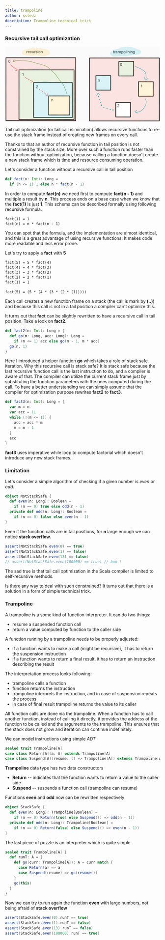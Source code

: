 ```yaml
---
title: trampoline
author: ssledz
description: Trampoline technical trick
---
```


### Recursive tail call optimization

![recursion-vs-trampolining](/images/recursion-vs-trampolining.png)

Tail call optimization (or tail call elimination) allows recursive functions to re-use the stack frame instead of 
creating new frames on every call.

Thanks to that an author of recursive function in tail position is not constrained by the stack size. More over such
a function runs faster than the function without optimization, because calling a function doesn't 
create a new stack frame which is time and resource consuming operation.

Let's consider a function without a recursive call in tail position

```scala
def fact(n: Int): Long = 
  if (n <= 1) 1 else n * fact(n - 1)
```

In order to compute __fact(n)__ we need first to compute __fact(n - 1)__ and multiple a result by __n__. This process ends
on a base case when we know that the __fact(1)__ is just __1__. This schema can be described formally 
using following recursive formula.

```
fact(1) = 1
fact(n) = n * fact(n - 1)
```

You can spot that the formula, and the implementation are almost identical, and this is a great advantage of using 
recursive functions. It makes code more readable and less error prone. 

Let's try to apply a __fact__ with __5__

```
fact(5) = 5 * fact(4)
fact(4) = 4 * fact(3)
fact(3) = 3 * fact(2)
fact(2) = 2 * fact(1)
fact(1) = 1

fact(5) = (5 * (4 * (3 * (2 * (1)))))
``` 

Each call creates a new function frame on a stack (the call is mark by __(..)__) and because this call is not in a tail
position a compiler can't optimize this.

It turns out that __fact__ can be slightly rewritten to have a recursive call in tail position. Take a look on __fact2__.

```scala
def fact2(n: Int): Long = {
  def go(m: Long, acc: Long): Long =
    if (m <= 1) acc else go(m - 1, m * acc)
  go(n, 1)
}
```

Here I introduced a helper function __go__ which takes a role of stack safe iteration. Why this recursive call is stack safe?
It is stack safe because the last recursive function call is the last instruction to do, and a compiler is aware of that.
The compiler can utilize the current stack frame just by substituting the function parameters with the ones computed during the call.
To have a better understanding we can simply assume that the compiler for optimization purpose rewrites __fact2__ to __fact3__.

```scala
def fact3(n: Int): Long = {
  var m = n
  var acc = 1L
  while (!(m <= 1)) {
    acc = acc * m
    m = m - 1
  }
  acc
}
```

__fact3__ uses imperative while loop to compute factorial which doesn't introduce any new stack frames.

### Limitation

Let's consider a simple algorithm of checking if a given number is _even_ or _odd_.

```scala
object NotStackSafe {
  def even(n: Long): Boolean =
    if (n == 0) true else odd(n - 1)
  private def odd(n: Long): Boolean =
    if (n == 0) false else even(n - 1)
}
```

Even if the function calls are in tail positions, for __n__ large enough we can notice __stack overflow__. 

```scala
assert(NotStackSafe.even(0) == true)
assert(NotStackSafe.even(1) == false)
assert(NotStackSafe.even(13) == false)
// assert(NotStackSafe.even(100000) == true) // bum !
```

The sad true is that tail call optimization in the Scala compiler is limited to self-recursive methods.  

Is there any way to deal with such constrained? It turns out that there is a solution in a form of simple technical trick.

### Trampoline

A trampoline is a some kind of function interpreter. It can do two things: 
* resume a suspended function call 
* return a value computed by function to the caller side

A function running by a trampoline needs to be properly adjusted:
* if a function wants to make a call (might be recursive), it has to return the suspension instruction
* if a function wants to return a final result, it has to return an instruction describing the result

The interpretation process looks following:
* trampoline calls a function
* function returns the instruction
* trampoline interprets the instruction, and in case of suspension repeats the process
* in case of final result trampoline returns the value to its caller

All function calls are done via the trampoline. When a function has to call another function, instead of calling it directly, 
it provides the address of the function to be called and the arguments to the trampoline. This ensures that the stack 
does not grow and iteration can continue indefinitely.

We can model instructions using simple _ADT_
 
```scala
sealed trait Trampoline[A]
case class Return[A](a: A) extends Trampoline[A]
case class Suspend[A](resume: () => Trampoline[A]) extends Trampoline[A]
```

__Trampoline__ data type has two data constructors
* __Return__ -- indicates that the function wants to return a value to the caller side
* __Suspend__ -- suspends a function call (trampoline can resume)

Functions __even__ and __odd__ now can be rewritten respectively

```scala
object StackSafe {
  def even(n: Long): Trampoline[Boolean] =
    if (n == 0) Return(true) else Suspend(() => odd(n - 1))
  private def odd(n: Long): Trampoline[Boolean] =
    if (n == 0) Return(false) else Suspend(() => even(n - 1))
}
```

The last piece of puzzle is an interpreter which is quite simple

```scala
sealed trait Trampoline[A] {
  def runT: A = {
    def go(curr: Trampoline[A]): A = curr match {
      case Return(a) => a
      case Suspend(resume) => go(resume())
    }
    go(this)
  }
}
```

Now we can try to run again the function __even__ with large numbers, not being afraid of __stack overflow__ 

```scala
assert(StackSafe.even(0).runT == true)
assert(StackSafe.even(1).runT == false)
assert(StackSafe.even(13).runT == false)
assert(StackSafe.even(100000).runT == true)
```